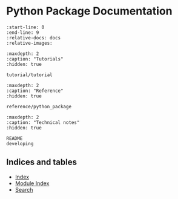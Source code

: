 # Python Package Documentation

```{include} ../README.md
:start-line: 0
:end-line: 9
:relative-docs: docs
:relative-images:
```

<!-- hidden toc trees for sidebar -->

```{toctree}
:maxdepth: 2
:caption: "Tutorials"
:hidden: true

tutorial/tutorial
```

```{toctree}
:maxdepth: 2
:caption: "Reference"
:hidden: true

reference/python_package
```

```{toctree}
:maxdepth: 2
:caption: "Technical notes"
:hidden: true

README
developing
```

## Indices and tables

- [Index](genindex)
- [Module Index](modindex)
- [Search](search)
